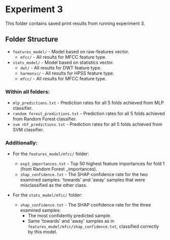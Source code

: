 # Experiment 3

This folder contains saved print results from running experiment 3.

## Folder Structure

- `features_model/` - Model based on raw-features vector.
  * `mfcc/` - All results for MFCC feature type.
- `stats_model/` - Model based on statistics vector.
  * `dwt/` - All results for DWT feature type.
  * `harmonic/` - All results for HPSS feature type.
  * `mfcc/` - All results for MFCC feature type.

### Within all folders:
- `mlp_predictions.txt` - Prediction rates for all 5 folds achieved from MLP classifier.
- `random forest_predictions.txt` - Prediction rates for all 5 folds achieved from Random Forest classifier.
- `svm rbf_predictions.txt` - Prediction rates for all 5 folds achieved from SVM classifier.

### Additionally:
- For the `features_model/mfcc/` folder:
  * `exp3_importances.txt` - Top 50 highest feature importances for fold 1 (from Random Forest _importances).
  * `shap_confidence.txt` - The SHAP confidence rate for the two examined samples: 'towards' and 'away' samples that were misclassified as the other class.

- For the `stats_model/mfcc/` folder:
  * `shap_confidence.txt` - The SHAP confidence rate for the three examined samples:
    * The most confidently predicted sample.
    * Same 'towards' and 'away' samples as in `features_model/mfcc/shap_confidence.txt`, classified correctly by this model.
